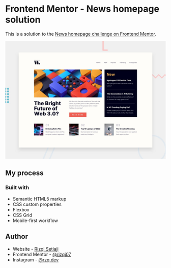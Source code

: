 # Frontend Mentor - News homepage solution

This is a solution to the [News homepage challenge on Frontend Mentor](https://www.frontendmentor.io/challenges/news-homepage-H6SWTa1MFl).

![](./design/desktop-preview.jpg)

## My process

### Built with

- Semantic HTML5 markup
- CSS custom properties
- Flexbox
- CSS Grid
- Mobile-first workflow

## Author

- Website - [Rizqi Setiaji](https://rizqisetiaji7.github.io)
- Frontend Mentor - [@rizqi07](https://www.frontendmentor.io/profile/rizqi07)
- Instagram - [@rzq.dev](https://www.instagram.com/rzq.dev)